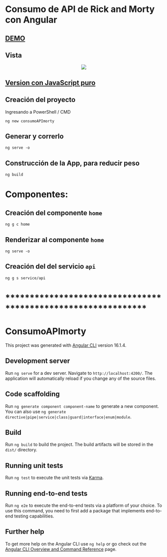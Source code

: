 #	Consumo de API de Rick and Morty con Angular

##   [DEMO](https://angular-api-rickandmorty.netlify.app/)
##   Vista
<p align="center"><img src="vista.png" /></p>

##   [Version con JavaScript puro](https://github.com/mssj-11/Rick-Morty/)

##	Creación del proyecto
Ingresando a PowerShell / CMD
```
ng new consumoAPImorty
```

##	Generar  y correrlo
```
ng serve -o
```

##	Construcción de la App, para reducir peso
```
ng build
```

#   Componentes:
##	Creación del componente `home`
```
ng g c home
```
##	Renderizar al componente `home`
```
ng serve -o
```
##	Creación del del servicio `api`
```
ng g s service/api
```







#   *************************************************************

# ConsumoAPImorty

This project was generated with [Angular CLI](https://github.com/angular/angular-cli) version 16.1.4.

## Development server

Run `ng serve` for a dev server. Navigate to `http://localhost:4200/`. The application will automatically reload if you change any of the source files.

## Code scaffolding

Run `ng generate component component-name` to generate a new component. You can also use `ng generate directive|pipe|service|class|guard|interface|enum|module`.

## Build

Run `ng build` to build the project. The build artifacts will be stored in the `dist/` directory.

## Running unit tests

Run `ng test` to execute the unit tests via [Karma](https://karma-runner.github.io).

## Running end-to-end tests

Run `ng e2e` to execute the end-to-end tests via a platform of your choice. To use this command, you need to first add a package that implements end-to-end testing capabilities.

## Further help

To get more help on the Angular CLI use `ng help` or go check out the [Angular CLI Overview and Command Reference](https://angular.io/cli) page.
